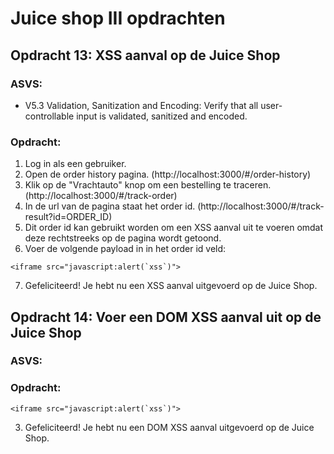 # Juice shop III opdrachten

## Opdracht 13: XSS aanval op de Juice Shop

### ASVS:

- V5.3 Validation, Sanitization and Encoding: Verify that all user-controllable input is validated, sanitized and encoded.

### Opdracht:

1. Log in als een gebruiker.
2. Open de order history pagina. (http://localhost:3000/#/order-history)
3. Klik op de "Vrachtauto" knop om een bestelling te traceren. (http://localhost:3000/#/track-order)
4. In de url van de pagina staat het order id. (http://localhost:3000/#/track-result?id=ORDER_ID)
5. Dit order id kan gebruikt worden om een XSS aanval uit te voeren omdat deze rechtstreeks op de pagina wordt getoond.
6. Voer de volgende payload in in het order id veld:

```
<iframe src="javascript:alert(`xss`)">
```

7. Gefeliciteerd! Je hebt nu een XSS aanval uitgevoerd op de Juice Shop.

## Opdracht 14: Voer een DOM XSS aanval uit op de Juice Shop

### ASVS:

### Opdracht:

```
<iframe src="javascript:alert(`xss`)">
```

3. Gefeliciteerd! Je hebt nu een DOM XSS aanval uitgevoerd op de Juice Shop.
